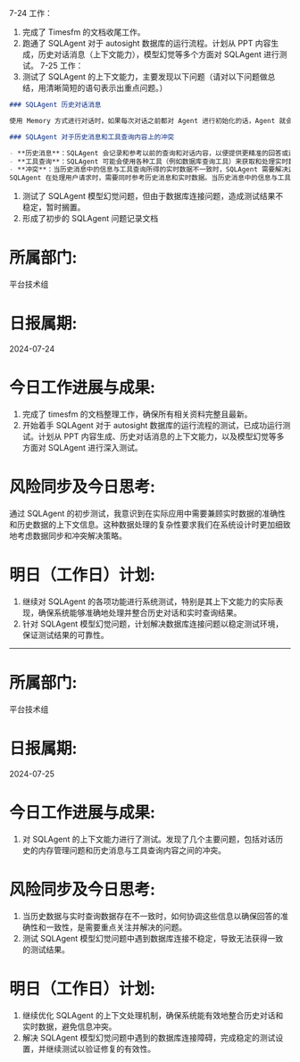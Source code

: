 7-24 工作：
1. 完成了 Timesfm 的文档收尾工作。
2. 跑通了 SQLAgent 对于 autosight 数据库的运行流程。计划从 PPT 内容生成，历史对话消息（上下文能力），模型幻觉等多个方面对 SQLAgent 进行测试。
7-25 工作：
1. 测试了 SQLAgent 的上下文能力，主要发现以下问题（请对以下问题做总结，用清晰简短的语句表示出重点问题。）

```md
### SQLAgent 历史对话消息

使用 Memory 方式进行对话时，如果每次对话之前都对 Agent 进行初始化的话，Agent 就会清除之前的记忆（就算设置了 checkpointer 也会清除）。但如果不进行初始化的话就能够记住历史对话。

### SQLAgent 对于历史消息和工具查询内容上的冲突

- **历史消息**：SQLAgent 会记录和参考以前的查询和对话内容，以便提供更精准的回答或进一步的分析。
- **工具查询**：SQLAgent 可能会使用各种工具（例如数据库查询工具）来获取和处理实时数据。
- **冲突**：当历史消息中的信息与工具查询所得的实时数据不一致时，SQLAgent 需要解决这种冲突，以确保回答的准确性和一致性。
SQLAgent 在处理用户请求时，需要同时参考历史消息和实时数据。当历史消息中的信息与工具查询结果之间存在不一致或冲突时，如何协调和解决这种冲突是一个需要重点关注的问题。解决方案应确保最终提供给用户的信息是最新且准确的，同时也需要考虑历史消息中的上下文和背景信息。
```

1. 测试了 SQLAgent 模型幻觉问题，但由于数据库连接问题，造成测试结果不稳定，暂时搁置。
2. 形成了初步的 SQLAgent 问题记录文档

# 所属部门:

平台技术组

# 日报属期:

2024-07-24

# 今日工作进展与成果:

1. 完成了 timesfm 的文档整理工作，确保所有相关资料完整且最新。
2. 开始着手 SQLAgent 对于 autosight 数据库的运行流程的测试，已成功运行测试。计划从 PPT 内容生成、历史对话消息的上下文能力，以及模型幻觉等多方面对 SQLAgent 进行深入测试。

# 风险同步及今日思考:

通过 SQLAgent 的初步测试，我意识到在实际应用中需要兼顾实时数据的准确性和历史数据的上下文信息。这种数据处理的复杂性要求我们在系统设计时更加细致地考虑数据同步和冲突解决策略。

# 明日（工作日）计划:

1. 继续对 SQLAgent 的各项功能进行系统测试，特别是其上下文能力的实际表现，确保系统能够准确地处理并整合历史对话和实时查询结果。
2. 针对 SQLAgent 模型幻觉问题，计划解决数据库连接问题以稳定测试环境，保证测试结果的可靠性。

---

# 所属部门:

平台技术组

# 日报属期:

2024-07-25

# 今日工作进展与成果:

1. 对 SQLAgent 的上下文能力进行了测试。发现了几个主要问题，包括对话历史的内存管理问题和历史消息与工具查询内容之间的冲突。

# 风险同步及今日思考:

1. 当历史数据与实时查询数据存在不一致时，如何协调这些信息以确保回答的准确性和一致性，是需要重点关注并解决的问题。
2. 测试 SQLAgent 模型幻觉问题中遇到数据库连接不稳定，导致无法获得一致的测试结果。

# 明日（工作日）计划:

1. 继续优化 SQLAgent 的上下文处理机制，确保系统能有效地整合历史对话和实时数据，避免信息冲突。
2. 解决 SQLAgent 模型幻觉问题中遇到的数据库连接障碍，完成稳定的测试设置，并继续测试以验证修复的有效性。